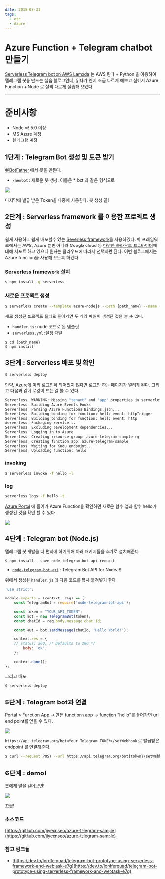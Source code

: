 ```yaml
---
date: 2018-08-31
tags: 
  - etc
  - Azure
---
```


# Azure Function + Telegram chatbot 만들기

[Serverless Telegram bot on AWS Lambda](https://hackernoon.com/serverless-telegram-bot-on-aws-lambda-851204d4236c) 는 AWS 람다 + Python 을 이용하여 텔레그램 봇을 만드는 실습 블로그인데, 읽다가 왠지 조금 다르게 해보고 싶어서 Azure Function + Node 로 살짝 다르게 실습해 보았다. 

***

# 준비사항
- Node v6.5.0 이상
- MS Azure 계정 
- 텔레그램 계정 


## 1단계 : Telegram Bot 생성 및 토큰 받기 

[@BotFather](https://web.telegram.org/#/im?p=@BotFather) 에서 봇을 만든다. 

- `/newbot` : 새로운 봇 생성. 이름은 *_bot 과 같은 형식으로

![](@assets/20180831/telegram_bot.png)

마지막에 발급 받은 Token을 나중에 사용한다. 봇 생성 끝!

## 2단계 : Serverless framework 를 이용한 프로젝트 생성

쉽게 사용하고 쉽게 배포할수 있는 [Severless framework](https://serverless.com/framework/)을 사용하겠다. 이 프레임워크에서는 AWS, Azure 뿐만 아니라 Google cloud 등 [다양한 클라우드 프로바이더](https://serverless.com/framework/docs/)에 대해 서포트 하고 있으니 원하는 클라우드에 따라서 선택하면 된다. 이번 블로그에서는 Azure function을 사용해 보도록 하겠다. 

### Serverless framework 설치 

```sh
$ npm install -g serverless
```

### 새로운 프로젝트 생성  
```sh 
$ serverless create --template azure-nodejs --path {path_name} --name {my-unique-name}
```

새로 생성된 프로젝트 폴더로 들어가면 두 개의 파일이 생성된 것을 볼 수 있다. 

- `handler.js` : node 코드로 된 템플릿
- `serverless.yml` : 설정 파일 

```
$ cd {path_name}
$ npm install 
```

## 3단계 : Serverless 배포 및 확인 

```sh
$ serverless deploy
```

만약, Azure에 미리 로그인이 되어있지 않다면 로그인 하는 페이지가 열리게 된다. 
그리고 다음과 같이 로깅이 뜨는 걸 볼 수 있다. 

```sh
Serverless: WARNING: Missing "tenant" and "app" properties in serverless.yml. Without these properties, you can not publish the service to the Serverless Platform.
Serverless: Building Azure Events Hooks
Serverless: Parsing Azure Functions Bindings.json...
Serverless: Building binding for function: hello event: httpTrigger
Serverless: Building binding for function: hello event: http
Serverless: Packaging service...
Serverless: Excluding development dependencies...
Serverless: Logging in to Azure
Serverless: Creating resource group: azure-telegram-sample-rg
Serverless: Creating function app: azure-telegram-sample
Serverless: Waiting for Kudu endpoint...
Serverless: Uploading function: hello
```

### invoking 
```sh
$ serverless invoke -f hello -l
```

### log 
```sh
serverless logs -f hello -t
```
[Azure Portal](https://portal.azure.com/) 에 들어가 Azure Function을 확인하면 새로운 함수 앱과 함수 hello가 생성된 것을 확인 할 수 있다. 

![](@assets/20180831/azure-telegram-sample-function.png)


## 4단계 : Telegram bot (Node.js)

텔레그램 봇 개발을 더 편하게 하기위해 아래 패키지들을 추가로 설치해준다. 

```
$ npm install --save node-telegram-bot-api request
```

- [`node-telegram-bot-api`](https://github.com/yagop/node-telegram-bot-api) : Telegram Bot API for NodeJS


위에서 생성된 `handler.js` 에 다음 코드를 복사 붙혀넣기 한다
```js
'use strict';

module.exports = (context, req) => {
    const TelegramBot = require('node-telegram-bot-api');

    const token = "YOUR_API_TOKEN";
    const bot = new TelegramBot(token);
    const chatId = req.body.message.chat.id;

    const out = bot.sendMessage(chatId, 'Hello World!');
    
    context.res = {
    // status: 200, /* Defaults to 200 */
        body: 'ok',
    };    

    context.done();
};
```

그리고 배포 

```sh
$ serverless deploy
```

## 5단계 : Telegram bot과 연결
 
Portal > Function App -> 만든 functionn app -> function "hello"를 들어가면 url end point를 얻을 수 있다. 

![](@assets/20180831/azure-telegram-sample.png)

`https://api.telegram.org/bot<Your Telegram TOKEN>/setWebhook` 로 
	발급받은 endpoint 를 연결해준다. 

```sh 
$ curl --request POST --url https://api.telegram.org/bot{token}/setWebhook --header 'content-type: application/json' --data '{"url": "{end-point}"}'
```

## 6단계 : demo!

봇에게 말을 걸어보면! 

![](@assets/20180831/Telegram_Web.png)

끄읕! 

### 소스코드 

[https://github.com/jiyeonseo/azure-telegram-sample](https://github.com/jiyeonseo/azure-telegram-sample)

### 참고 링크들 
- [https://dev.to/lordferquad/telegram-bot-prototype-using-serverless-framework-and-webtask-e7g](https://dev.to/lordferquad/telegram-bot-prototype-using-serverless-framework-and-webtask-e7g)

